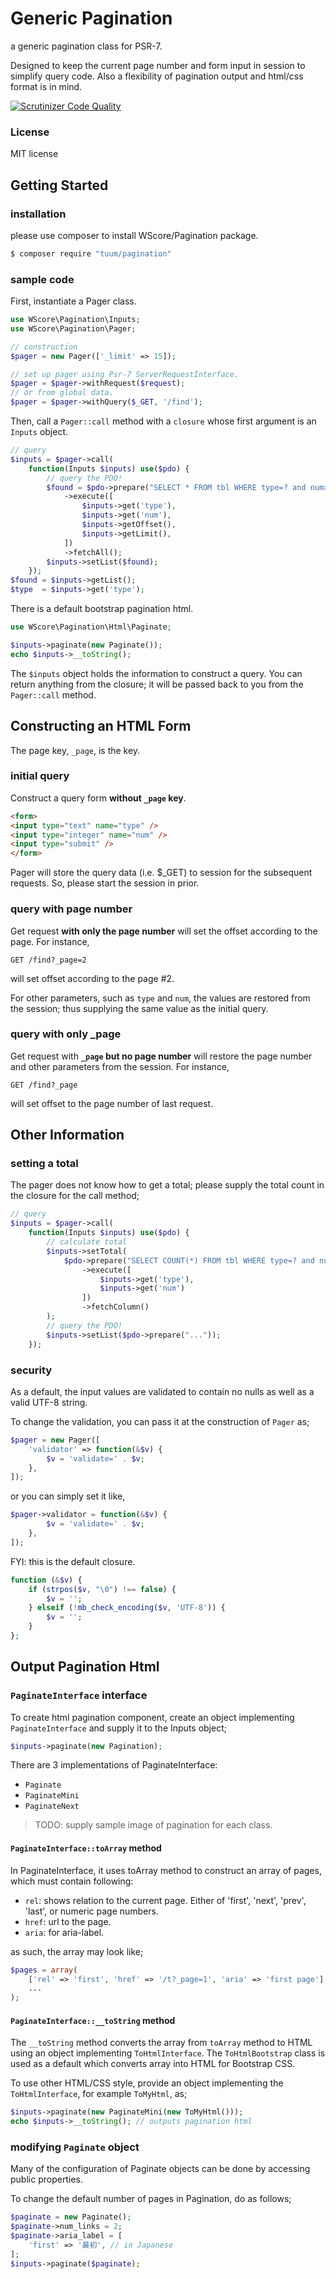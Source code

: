 Generic Pagination
================

a generic pagination class for PSR-7. 

Designed to keep the current page number and form input in session to simplify query code. 
Also a flexibility of pagination output and html/css format is in mind.   

[![Scrutinizer Code Quality](https://scrutinizer-ci.com/g/TuumPHP/Pagination/badges/quality-score.png?b=master)](https://scrutinizer-ci.com/g/TuumPHP/Pagination/?branch=master)

### License

MIT license

Getting Started
----

### installation

please use composer to install WScore/Pagination package. 

```sh
$ composer require "tuum/pagination"
```


### sample code

First, instantiate a Pager class. 

```php
use WScore\Pagination\Inputs;
use WScore\Pagination\Pager;

// construction
$pager = new Pager(['_limit' => 15]);

// set up pager using Psr-7 ServerRequestInterface.
$pager = $pager->withRequest($request);
// or from global data. 
$pager = $pager->withQuery($_GET, '/find');
```

Then, call a `Pager::call` method with a `closure` whose first argument is an `Inputs` object. 

```php
// query 
$inputs = $pager->call(
    function(Inputs $inputs) use($pdo) {
        // query the PDO!
        $found = $pdo->prepare("SELECT * FROM tbl WHERE type=? and num>? OFFSET ? LIMIT ?")
            ->execute([
                $inputs->get('type'),
                $inputs->get('num'),
                $inputs->getOffset(),
                $inputs->getLimit(),
            ])
            ->fetchAll();
        $inputs->setList($found);
    });
$found = $inputs->getList();
$type  = $inputs->get('type');
```

There is a default bootstrap pagination html. 

```php
use WScore\Pagination\Html\Paginate;

$inputs->paginate(new Paginate());
echo $inputs->__toString();
```

The `$inputs` object holds the information to construct a query. You can return anything from the closure; it will be passed back to you from the `Pager::call` method. 


Constructing an HTML Form
-----

The page key, `_page`, is the key. 

### initial query

Construct a query form **without `_page` key**. 

```html
<form>
<input type="text" name="type" />
<input type="integer" name="num" />
<input type="submit" />
</form>
```

Pager will store the query data (i.e. $_GET) to session for the subsequent requests. 
So, please start the session in prior. 

### query with page number 

Get request **with only the page number** will set the offset according to the page. For instance, 

```
GET /find?_page=2
```

will set offset according to the page #2. 

For other parameters, such as `type` and `num`, the values are restored from the session; thus supplying the same value as the initial query. 

### query with only _page

Get request with **`_page` but no page number** will restore the page number and other parameters from the session. For instance, 

```
GET /find?_page
```

will set offset to the page number of last request. 

Other Information
-----

### setting a total

The pager does not know how to get a total; please supply the total count in the closure for the call method; 

```php
// query 
$inputs = $pager->call(
    function(Inputs $inputs) use($pdo) {
        // calculate total
        $inputs->setTotal(
            $pdo->prepare("SELECT COUNT(*) FROM tbl WHERE type=? and num>? ")
                ->execute([
                    $inputs->get('type'),
                    $inputs->get('num')
                ])
                ->fetchColumn()
        );
        // query the PDO!
        $inputs->setList($pdo->prepare("..."));
    });
```

### security

As a default, the input values are validated to contain no nulls as well as a valid UTF-8 string. 

To change the validation, you can pass it at the construction of `Pager` as;

```php
$pager = new Pager([
    'validator' => function(&$v) {
        $v = 'validate=' . $v;
    },
]);
```

or you can simply set it like,

```php
$pager->validator = function(&$v) {
        $v = 'validate=' . $v;
    },
]);
```

FYI: this is the default closure. 

```php
function (&$v) {
    if (strpos($v, "\0") !== false) {
        $v = '';
    } elseif (!mb_check_encoding($v, 'UTF-8')) {
        $v = '';
    }
};
```

Output Pagination Html
----

### `PaginateInterface` interface

To create html pagination component, create an object implementing `PaginateInterface` and supply it to the Inputs object;

```php
$inputs->paginate(new Pagination);
```

There are 3 implementations of PaginateInterface:

*   `Paginate`
*   `PaginateMini`
*   `PaginateNext`

> TODO: supply sample image of pagination for each class.

#### `PaginateInterface::toArray` method

In PaginateInterface, it uses toArray method to construct an array of pages, which must contain following:

*   `rel`: shows relation to the current page. Either of 'first', 'next', 'prev', 'last', or numeric page numbers. 
*   `href`: url to the page. 
*   `aria`: for aria-label.

as such, the array may look like;

```php
$pages = array(
    ['rel' => 'first', 'href' => '/t?_page=1', 'aria' => 'first page'],
    ...
);
```

#### `PaginateInterface::__toString` method

The `__toString` method converts the array from `toArray` method to HTML using an object implementing `ToHtmlInterface`. The `ToHtmlBootstrap` class is used as a default which converts array into HTML for Bootstrap CSS. 

To use other HTML/CSS style, provide an object implementing the `ToHtmlInterface`, for example `ToMyHtml`, as;


```php
$inputs->paginate(new PaginateMini(new ToMyHtml()));
echo $inputs->__toString(); // outputs pagination html
```

### modifying `Paginate` object

Many of the configuration of Paginate objects can be done by accessing public properties. 

To change the default number of pages in Pagination, do as follows; 

```php
$paginate = new Paginate();
$paginate->num_links = 2;
$paginate->aria_label = [
    'first' => '最初', // in Japanese
];
$inputs->paginate($paginate);
```